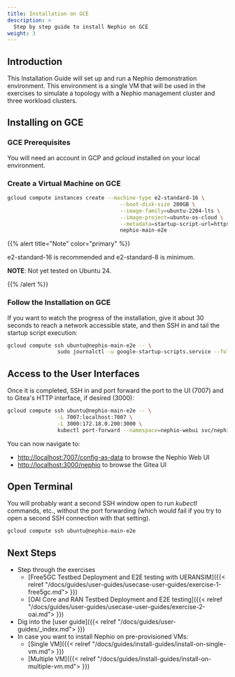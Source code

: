 ```yaml
---
title: Installation on GCE
description: >
  Step by step guide to install Nephio on GCE
weight: 3
---
```


## Introduction

This Installation Guide will set up and run a Nephio demonstration
environment. This environment is a single VM that will be used in the exercises
to simulate a topology with a Nephio management cluster and three workload clusters.

## Installing on GCE

### GCE Prerequisites

You will need an account in GCP and *gcloud* installed on your local environment.

### Create a Virtual Machine on GCE

```bash
gcloud compute instances create --machine-type e2-standard-16 \
                                    --boot-disk-size 200GB \
                                    --image-family=ubuntu-2204-lts \
                                    --image-project=ubuntu-os-cloud \
                                    --metadata=startup-script-url=https://raw.githubusercontent.com/nephio-project/test-infra/main/e2e/provision/init.sh,nephio-test-infra-branch=main \
                                    nephio-main-e2e
```

{{% alert title="Note" color="primary" %}}

e2-standard-16 is recommended and e2-standard-8 is minimum.

**NOTE**: Not yet tested on Ubuntu 24.

{{% /alert %}}

### Follow the Installation on GCE

If you want to watch the progress of the installation, give it about 30
seconds to reach a network accessible state, and then SSH in and tail the
startup script execution:

```bash
gcloud compute ssh ubuntu@nephio-main-e2e -- \
                sudo journalctl -u google-startup-scripts.service --follow
```

## Access to the User Interfaces

Once it is completed, SSH in and port forward the port to the UI (7007) and to
Gitea's HTTP interface, if desired (3000):

```bash
gcloud compute ssh ubuntu@nephio-main-e2e -- \
                -L 7007:localhost:7007 \
                -L 3000:172.18.0.200:3000 \
                kubectl port-forward --namespace=nephio-webui svc/nephio-webui 7007
```

You can now navigate to:
- [http://localhost:7007/config-as-data](http://localhost:7007/config-as-data) to
browse the Nephio Web UI
- [http://localhost:3000/nephio](http://localhost:3000/nephio) to browse the Gitea UI

## Open Terminal

You will probably want a second SSH window open to run *kubectl* commands, etc.,
without the port forwarding (which would fail if you try to open a second SSH
connection with that setting).

```bash
gcloud compute ssh ubuntu@nephio-main-e2e
```

## Next Steps

* Step through the exercises
  * [Free5GC Testbed Deployment and E2E testing with UERANSIM]({{< relref "/docs/guides/user-guides/usecase-user-guides/exercise-1-free5gc.md"> }})
  * [OAI Core and RAN Testbed Deployment and E2E testing]({{< relref "/docs/guides/user-guides/usecase-user-guides/exercise-2-oai.md"> }})
* Dig into the [user guide]({{< relref "/docs/guides/user-guides/_index.md"> }})
* In case you want to install Nephio on pre-provisioned VMs:
  * [Single VM]({{< relref "/docs/guides/install-guides/install-on-single-vm.md"> }})
  * [Multiple VM]({{< relref "/docs/guides/install-guides/install-on-multiple-vm.md"> }}) 
  
